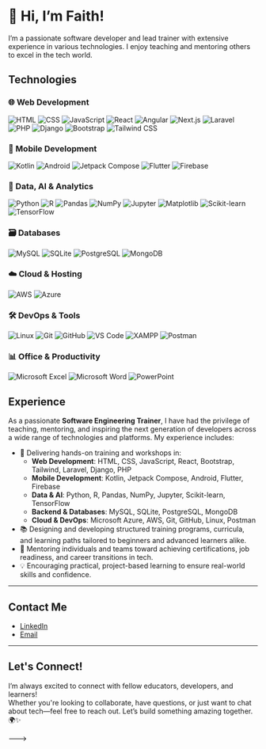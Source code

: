 # 👋 Hi, I’m Faith!
 I’m a passionate software developer and lead trainer with extensive experience in various technologies. I enjoy teaching and mentoring others to excel in the tech world.

## Technologies

### 🌐 Web Development
![HTML](https://img.shields.io/badge/HTML-E34F26?style=flat&logo=html5&logoColor=white)
![CSS](https://img.shields.io/badge/CSS-1572B6?style=flat&logo=css3&logoColor=white)
![JavaScript](https://img.shields.io/badge/JavaScript-F7DF1C?style=flat&logo=javascript&logoColor=black)
![React](https://img.shields.io/badge/React-61DAFB?style=flat&logo=react&logoColor=black)
![Angular](https://img.shields.io/badge/Angular-DD0031?style=flat&logo=angular&logoColor=white)
![Next.js](https://img.shields.io/badge/Next.js-000000?style=flat&logo=nextdotjs&logoColor=white)
![Laravel](https://img.shields.io/badge/Laravel-E74430?style=flat&logo=laravel&logoColor=white)
![PHP](https://img.shields.io/badge/PHP-777BB4?style=flat&logo=php&logoColor=white)
![Django](https://img.shields.io/badge/Django-092E20?style=flat&logo=django&logoColor=white)
![Bootstrap](https://img.shields.io/badge/Bootstrap-563D7C?style=flat&logo=bootstrap&logoColor=white)
![Tailwind CSS](https://img.shields.io/badge/Tailwind_CSS-38B2AC?style=flat&logo=tailwind-css&logoColor=white)

### 📱 Mobile Development
![Kotlin](https://img.shields.io/badge/Kotlin-0095D5?style=flat&logo=kotlin&logoColor=white)
![Android](https://img.shields.io/badge/Android-3DDC84?style=flat&logo=android&logoColor=white)
![Jetpack Compose](https://img.shields.io/badge/Jetpack_Compose-4285F4?style=flat&logo=android&logoColor=white)
![Flutter](https://img.shields.io/badge/Flutter-02569B?style=flat&logo=flutter&logoColor=white)
![Firebase](https://img.shields.io/badge/Firebase-FFCA28?style=flat&logo=firebase&logoColor=black)

### 🧠 Data, AI & Analytics
![Python](https://img.shields.io/badge/Python-3776AB?style=flat&logo=python&logoColor=white)
![R](https://img.shields.io/badge/R-276DC3?style=flat&logo=r&logoColor=white)
![Pandas](https://img.shields.io/badge/Pandas-150458?style=flat&logo=pandas&logoColor=white)
![NumPy](https://img.shields.io/badge/NumPy-013243?style=flat&logo=numpy&logoColor=white)
![Jupyter](https://img.shields.io/badge/Jupyter-F37626?style=flat&logo=jupyter&logoColor=white)
![Matplotlib](https://img.shields.io/badge/Matplotlib-11557C?style=flat&logo=python&logoColor=white)
![Scikit-learn](https://img.shields.io/badge/scikit--learn-F7931E?style=flat&logo=scikit-learn&logoColor=white)
![TensorFlow](https://img.shields.io/badge/TensorFlow-FF6F00?style=flat&logo=tensorflow&logoColor=white)

### 🗃️ Databases
![MySQL](https://img.shields.io/badge/MySQL-4479A1?style=flat&logo=mysql&logoColor=white)
![SQLite](https://img.shields.io/badge/SQLite-003B57?style=flat&logo=sqlite&logoColor=white)
![PostgreSQL](https://img.shields.io/badge/PostgreSQL-4169E1?style=flat&logo=postgresql&logoColor=white)
![MongoDB](https://img.shields.io/badge/MongoDB-47A248?style=flat&logo=mongodb&logoColor=white)

### ☁️ Cloud & Hosting
![AWS](https://img.shields.io/badge/AWS-232F3E?style=flat&logo=amazonaws&logoColor=white)
![Azure](https://img.shields.io/badge/Azure-0078D4?style=flat&logo=microsoftazure&logoColor=white)

### 🛠 DevOps & Tools
![Linux](https://img.shields.io/badge/Linux-FCC624?style=flat&logo=linux&logoColor=black)
![Git](https://img.shields.io/badge/Git-F05032?style=flat&logo=git&logoColor=white)
![GitHub](https://img.shields.io/badge/GitHub-181717?style=flat&logo=github&logoColor=white)
![VS Code](https://img.shields.io/badge/VS_Code-007ACC?style=flat&logo=visual-studio-code&logoColor=white)
![XAMPP](https://img.shields.io/badge/XAMPP-FB7A24?style=flat&logo=xampp&logoColor=white)
![Postman](https://img.shields.io/badge/Postman-FF6C37?style=flat&logo=postman&logoColor=white)

### 📊 Office & Productivity
![Microsoft Excel](https://img.shields.io/badge/Excel-217346?style=flat&logo=microsoft-excel&logoColor=white)
![Microsoft Word](https://img.shields.io/badge/Word-2B579A?style=flat&logo=microsoft-word&logoColor=white)
![PowerPoint](https://img.shields.io/badge/PowerPoint-B7472A?style=flat&logo=microsoft-powerpoint&logoColor=white)

  
 ## Experience

As a passionate **Software Engineering Trainer**, I have had the privilege of teaching, mentoring, and inspiring the next generation of developers across a wide range of technologies and platforms. My experience includes:

- 🚀 Delivering hands-on training and workshops in:
  - **Web Development**: HTML, CSS, JavaScript, React, Bootstrap, Tailwind, Laravel, Django, PHP
  - **Mobile Development**: Kotlin, Jetpack Compose, Android, Flutter, Firebase
  - **Data & AI**: Python, R, Pandas, NumPy, Jupyter, Scikit-learn, TensorFlow
  - **Backend & Databases**: MySQL, SQLite, PostgreSQL, MongoDB
  - **Cloud & DevOps**: Microsoft Azure, AWS, Git, GitHub, Linux, Postman
- 📚 Designing and developing structured training programs, curricula, and learning paths tailored to beginners and advanced learners alike.
- 🤝 Mentoring individuals and teams toward achieving certifications, job readiness, and career transitions in tech.
- 💡 Encouraging practical, project-based learning to ensure real-world skills and confidence.

---

## Contact Me

- [LinkedIn](https://www.linkedin.com/in/faith-musyokae)
- [Email](mailto:faithit@gmail.com)

---

## Let's Connect!

I’m always excited to connect with fellow educators, developers, and learners!  
Whether you're looking to collaborate, have questions, or just want to chat about tech—feel free to reach out. Let’s build something amazing together. 🌍✨

--->

